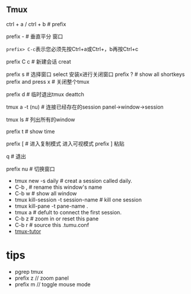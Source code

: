 ## Tmux

ctrl + a /  ctrl + b      # prefix

prefix -  # 垂直平分 窗口

`prefix> C-c`表示您必须先按Ctrl+a或Ctrl+，b再按Ctrl+c

prefix C c  # 新建会话  creat

prefix s   # 选择窗口 select    安装x进行关闭窗口
prefix ?   # show all shortkeys
prefix and press x   # 关闭整个tmux

prefix  d # 临时退出tmux   deattch

tmux  a -t  (nu)  # 连接已经存在的session  panel->window->session

tmux ls   # 列出所有的window

prefix t  # show time

prefix [   # 进入复制模式    进入可视模式    prefix ] 粘贴

q # 退出

prefix nu # 切换窗口

*  tmux  new -s daily # creat a session called daily.
*  C-b , # rename this window's name
*  C-b w # show all window
*  tmux kill-session -t session-name # kill one session
*  tmux kill-pane -t pane-name .
*  tmux a # defult to connect the first session.
*  C-b z # zoom in or reset this pane
*  C-b r # source this .tumu.conf
*  [tmux-tutor](https://louiszhai.github.io/2017/09/30/tmux/#%E4%BF%9D%E5%AD%98Tmux%E4%BC%9A%E8%AF%9D)

# tips
- pgrep tmux
- prefix z  // zoom panel
- prefix m // toggle mouse mode

